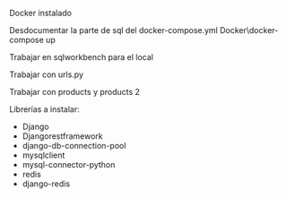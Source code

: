 Docker instalado

Desdocumentar la parte de sql del docker-compose.yml
Docker\docker-compose up

Trabajar en sqlworkbench para el local

Trabajar con urls.py 

Trabajar con products y products 2

Librerías a instalar:
- Django
- Djangorestframework
- django-db-connection-pool
- mysqlclient
- mysql-connector-python
- redis
- django-redis
